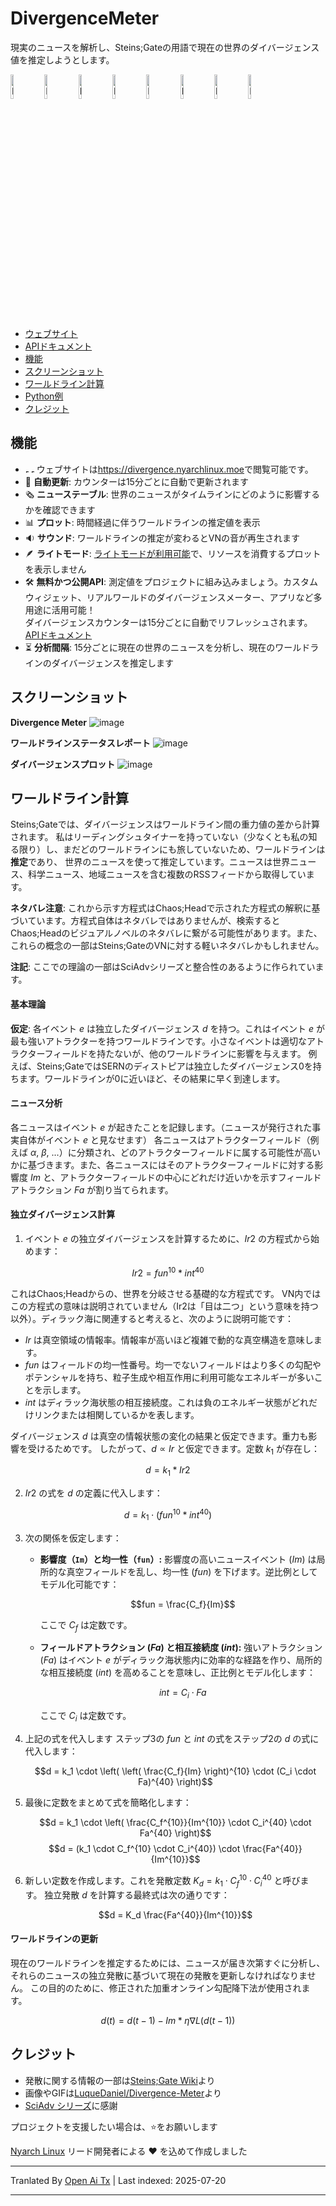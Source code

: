 # DivergenceMeter
現実のニュースを解析し、Steins;Gateの用語で現在の世界のダイバージェンス値を推定しようとします。
<div id="divergence-meter" style="cursor: pointer;">
  <img alt="Digit 0" class="digit" src="https://divergence.nyarchlinux.moe/images/11.gif" width="10%">
  <img alt="Digit 1" class="digit" src="https://divergence.nyarchlinux.moe/images/12.gif" width="10%">
  <img alt="Digit 2" class="digit" src="https://divergence.nyarchlinux.moe/images/11.gif" width="10%">
  <img alt="Digit 3" class="digit" src="https://divergence.nyarchlinux.moe/images/12.gif" width="10%">
  <img alt="Digit 4" class="digit" src="https://divergence.nyarchlinux.moe/images/11.gif" width="10%">
  <img alt="Digit 5" class="digit" src="https://divergence.nyarchlinux.moe/images/12.gif" width="10%">
  <img alt="Digit 6" class="digit" src="https://divergence.nyarchlinux.moe/images/11.gif" width="10%">
  <img alt="Digit 7" class="digit" src="https://divergence.nyarchlinux.moe/images/12.gif" width="10%">
</div>

- [ウェブサイト](https://divergence.nyarchlinux.moe)
- [APIドキュメント](https://divergence.nyarchlinux.moe/docs.html)
- [機能](#features)
- [スクリーンショット](#screenshots)
- [ワールドライン計算](#worldline-calculation)
- [Python例](https://github.com/FrancescoCaracciolo/DivergenceMeter/blob/main/src/client/client.py)
- [クレジット](#credits)

## 機能

- <img alt="Digit 0" class="digit" src="https://divergence.nyarchlinux.moe/images/11.gif" width="5px" /> <img alt="Digit 0" class="digit" src="https://divergence.nyarchlinux.moe/images/12.gif" width="5px" /> ウェブサイトは<a href="https://divergence.nyarchlinux.moe">https://divergence.nyarchlinux.moe</a>で閲覧可能です。 
- 🔄 **自動更新**: カウンターは15分ごとに自動で更新されます
- 🗞 **ニューステーブル**: 世界のニュースがタイムラインにどのように影響するかを確認できます
- 📊 **プロット**: 時間経過に伴うワールドラインの推定値を表示
- 🔉 **サウンド**: ワールドラインの推定が変わるとVNの音が再生されます
- 🪶 **ライトモード**: <a href="https://divergence.nyarchlinux.moe/lite.html">ライトモードが利用可能</a>で、リソースを消費するプロットを表示しません
- 🛠 **無料かつ公開API**: 測定値をプロジェクトに組み込みましょう。カスタムウィジェット、リアルワールドのダイバージェンスメーター、アプリなど多用途に活用可能！  
ダイバージェンスカウンターは15分ごとに自動でリフレッシュされます。<a href="https://divergence.nyarchlinux.moe/docs.html">APIドキュメント</a>
- ⏳ **分析間隔**: 15分ごとに現在の世界のニュースを分析し、現在のワールドラインのダイバージェンスを推定します

## スクリーンショット
**Divergence Meter**
![image](https://github.com/user-attachments/assets/4dfacc07-6d5e-4e66-9450-ada057e17725)

**ワールドラインステータスレポート**
![image](https://github.com/user-attachments/assets/2ee7c178-d182-4075-a9be-5e298bf83dbb)

**ダイバージェンスプロット**
![image](https://github.com/user-attachments/assets/abe100b6-4d88-46de-838a-f2a8227be1aa)

## ワールドライン計算
Steins;Gateでは、ダイバージェンスはワールドライン間の重力値の差から計算されます。
私はリーディングシュタイナーを持っていない（少なくとも私の知る限り）し、まだどのワールドラインにも旅していないため、ワールドラインは**推定**であり、
世界のニュースを使って推定しています。ニュースは世界ニュース、科学ニュース、地域ニュースを含む複数のRSSフィードから取得しています。

**ネタバレ注意**: これから示す方程式はChaos;Headで示された方程式の解釈に基づいています。方程式自体はネタバレではありませんが、検索するとChaos;Headのビジュアルノベルのネタバレに繋がる可能性があります。また、これらの概念の一部はSteins;GateのVNに対する軽いネタバレかもしれません。

**注記**: ここでの理論の一部はSciAdvシリーズと整合性のあるように作られています。

#### 基本理論
**仮定**: 各イベント $e$ は独立したダイバージェンス $d$ を持つ。これはイベント $e$ が最も強いアトラクターを持つワールドラインです。小さなイベントは適切なアトラクターフィールドを持たないが、他のワールドラインに影響を与えます。
例えば、Steins;GateではSERNのディストピアは独立したダイバージェンス0を持ちます。ワールドラインが0に近いほど、その結果に早く到達します。

#### ニュース分析
各ニュースはイベント $e$ が起きたことを記録します。（ニュースが発行された事実自体がイベント $e$ と見なせます）
各ニュースはアトラクターフィールド（例えば $\alpha$, $\beta$, ...）に分類され、どのアトラクターフィールドに属する可能性が高いかに基づきます。また、各ニュースにはそのアトラクターフィールドに対する影響度 $Im$ と、アトラクターフィールドの中心にどれだけ近いかを示すフィールドアトラクション $Fa$ が割り当てられます。

#### 独立ダイバージェンス計算
1. イベント $e$ の独立ダイバージェンスを計算するために、$Ir2$ の方程式から始めます：

$$Ir2 = fun^{10}*int^{40}$$

これはChaos;Headからの、世界を分岐させる基礎的な方程式です。
VN内ではこの方程式の意味は説明されていません（Ir2は「目は二つ」という意味を持つ以外）。ディラック海に関連すると考えると、次のように説明可能です：
- $Ir$ は真空領域の情報率。情報率が高いほど複雑で動的な真空構造を意味します。
- $fun$ はフィールドの均一性番号。均一でないフィールドはより多くの勾配やポテンシャルを持ち、粒子生成や相互作用に利用可能なエネルギーが多いことを示します。
- $int$ はディラック海状態の相互接続度。これは負のエネルギー状態がどれだけリンクまたは相関しているかを表します。

ダイバージェンス $d$ は真空の情報状態の変化の結果と仮定できます。重力も影響を受けるためです。
したがって、$d \propto Ir$ と仮定できます。定数 $k_1$ が存在し：

$$d = k_1 * Ir2$$

2. $Ir2$ の式を $d$ の定義に代入します：

  $$d = k_1 \cdot (fun^{10} * int^{40})$$

3. 次の関係を仮定します：
    *   **影響度（`Im`）と均一性（`fun`）:** 影響度の高いニュースイベント ($Im$) は局所的な真空フィールドを乱し、均一性 ($fun$) を下げます。逆比例としてモデル化可能です：

        $$fun = \frac{C_f}{Im}$$

        ここで $C_f$ は定数です。
    *   **フィールドアトラクション ($Fa$) と相互接続度 ($int$):** 強いアトラクション ($Fa$) はイベント $e$ がディラック海状態内に効率的な経路を作り、局所的な相互接続度 ($int$) を高めることを意味し、正比例とモデル化します：

        $$int = C_i \cdot Fa$$

        ここで $C_i$ は定数です。

4. 上記の式を代入します
    ステップ3の $fun$ と $int$ の式をステップ2の $d$ の式に代入します：
   
    $$d = k_1 \cdot \left( \left( \frac{C_f}{Im} \right)^{10} \cdot (C_i \cdot Fa)^{40} \right)$$

5. 最後に定数をまとめて式を簡略化します：

    $$d = k_1 \cdot \left( \frac{C_f^{10}}{Im^{10}} \cdot C_i^{40} \cdot Fa^{40} \right)$$
    $$d = (k_1 \cdot C_f^{10} \cdot C_i^{40}) \cdot \frac{Fa^{40}}{Im^{10}}$$

6. 新しい定数を作成します。これを発散定数 $K_d = k_1 \cdot C_f^{10} \cdot C_i^{40}$ と呼びます。
    独立発散 $d$ を計算する最終式は次の通りです：
   
    $$d = K_d \frac{Fa^{40}}{Im^{10}}$$

#### ワールドラインの更新
現在のワールドラインを推定するためには、ニュースが届き次第すぐに分析し、それらのニュースの独立発散に基づいて現在の発散を更新しなければなりません。
この目的のために、修正された加重オンライン勾配降下法が使用されます。

$$d(t) = d(t-1) - Im * \eta \nabla L(d(t-1))$$

## クレジット
- 発散に関する情報の一部は[Steins;Gate Wiki](https://steins-gate.fandom.com/wiki/Steins;Gate_Wiki)より
- 画像やGIFは[LuqueDaniel/Divergence-Meter](https://github.com/LuqueDaniel/Divergence-Meter/tree/master)より
- [SciAdv シリーズ](https://wikipedia.org/wiki/Science_Adventure)に感謝

プロジェクトを支援したい場合は、⭐️をお願いします

<a href="https://nyarchlinux.moe">Nyarch Linux</a> リード開発者による ❤️ を込めて作成しました



---

Tranlated By [Open Ai Tx](https://github.com/OpenAiTx/OpenAiTx) | Last indexed: 2025-07-20

---